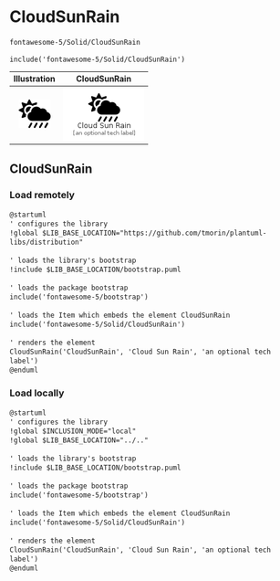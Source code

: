 # CloudSunRain


```text
fontawesome-5/Solid/CloudSunRain
```

```text
include('fontawesome-5/Solid/CloudSunRain')
```



| Illustration | CloudSunRain |
| :---: | :---: |
| ![illustration for Illustration](../../fontawesome-5/Solid/CloudSunRain.png) | ![illustration for CloudSunRain](../../fontawesome-5/Solid/CloudSunRain.Local.png) |




## CloudSunRain

### Load remotely
```plantuml
@startuml
' configures the library
!global $LIB_BASE_LOCATION="https://github.com/tmorin/plantuml-libs/distribution"

' loads the library's bootstrap
!include $LIB_BASE_LOCATION/bootstrap.puml

' loads the package bootstrap
include('fontawesome-5/bootstrap')

' loads the Item which embeds the element CloudSunRain
include('fontawesome-5/Solid/CloudSunRain')

' renders the element
CloudSunRain('CloudSunRain', 'Cloud Sun Rain', 'an optional tech label')
@enduml
```

### Load locally
```plantuml
@startuml
' configures the library
!global $INCLUSION_MODE="local"
!global $LIB_BASE_LOCATION="../.."

' loads the library's bootstrap
!include $LIB_BASE_LOCATION/bootstrap.puml

' loads the package bootstrap
include('fontawesome-5/bootstrap')

' loads the Item which embeds the element CloudSunRain
include('fontawesome-5/Solid/CloudSunRain')

' renders the element
CloudSunRain('CloudSunRain', 'Cloud Sun Rain', 'an optional tech label')
@enduml
```

